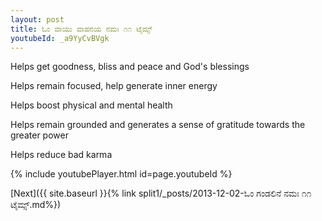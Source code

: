 ```yaml
---
layout: post
title: ಓಂ ವಾಯು ವಾಹನಯ ನಮಃ ೧೧ ಟೈಮ್ಸ್
youtubeId: _a9YyCvBVgk
---
```

 
 
Helps get goodness, bliss and peace and God's blessings
 
Helps remain focused, help generate inner energy 
 
Helps boost physical and mental health 
 
Helps remain grounded and generates a sense of gratitude towards the greater power 
 
Helps reduce bad karma
 
 
 
 


{% include youtubePlayer.html id=page.youtubeId %}
 
[Next]({{ site.baseurl }}{% link  split1/_posts/2013-12-02-ಓಂ ಗಂಡಲಿನೆ ನಮಃ ೧೧ ಟೈಮ್ಸ್.md%})
 
